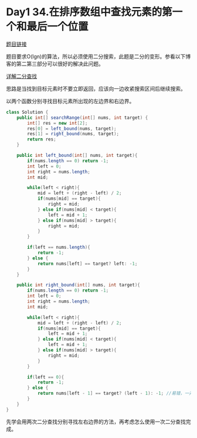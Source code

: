 # Day1 34.在排序数组中查找元素的第一个和最后一个位置

[题目链接](https://leetcode.cn/problems/find-first-and-last-position-of-element-in-sorted-array/)

题目要求O(lgn)的算法，所以必须使用二分搜索，此题是二分的变形。参看以下博客的第二第三部分可以很好的解决此问题。

[详解二分查找](https://www.cnblogs.com/kyoner/p/11080078.html)

思路是当找到目标元素时不要立即返回，应该向一边收紧搜索区间后继续搜索。

以两个函数分别寻找目标元素所出现的左边界和右边界。

```java
class Solution {
    public int[] searchRange(int[] nums, int target) {
        int[] res = new int[2];
        res[0] = left_bound(nums, target);
        res[1] = right_bound(nums, target);
        return res;
    }

    public int left_bound(int[] nums, int target){
        if(nums.length == 0) return -1;
        int left = 0;
        int right = nums.length;
        int mid;

        while(left < right){
            mid = left + (right - left) / 2;
            if(nums[mid] == target){
                right = mid;
            } else if(nums[mid] < target){
                left = mid + 1;
            } else if(nums[mid] > target){
                right = mid;
            }
        }

        if(left == nums.length){
            return -1;
        } else {
            return nums[left] == target? left: -1;
        }
    }

    public int right_bound(int[] nums, int target){
        if(nums.length == 0) return -1;
        int left = 0;
        int right = nums.length;
        int mid;

        while(left < right){
            mid = left + (right - left) / 2;
            if(nums[mid] == target){
                left = mid + 1;
            } else if(nums[mid] < target){
                left = mid + 1;
            } else if(nums[mid] > target){
                right = mid;
            }
        }

        if(left == 0){
            return -1;
        } else {
            return nums[left - 1] == target? (left - 1): -1; //易错，一开始就忘写-1了！
        }
    }
}
```

先学会用两次二分查找分别寻找左右边界的方法，再考虑怎么使用一次二分查找完成。